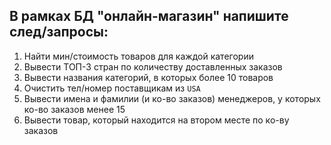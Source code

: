 ## В рамках БД "онлайн-магазин" напишите след/запросы:

1. Найти мин/стоимость товаров для каждой категории
2. Вывести ТОП-3 стран по количеству доставленных заказов
3. Вывести названия категорий, в которых более 10 товаров
4. Очистить тел/номер поставщикам из `USA`
5. Вывести имена и фамилии (и ко-во заказов) менеджеров, у которых ко-во заказов менее 15
6. Вывести товар, который находится на втором месте по ко-ву заказов